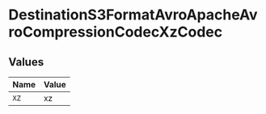 # DestinationS3FormatAvroApacheAvroCompressionCodecXzCodec


## Values

| Name  | Value |
| ----- | ----- |
| `XZ`  | xz    |